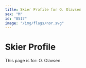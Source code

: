 ```yaml
---
title: Skier Profile for O. Olavsen
sex: "M"
id: "8517"
image: "/img/flags/nor.svg" 
---
```


# Skier Profile

This page is for: O. Olavsen.
    